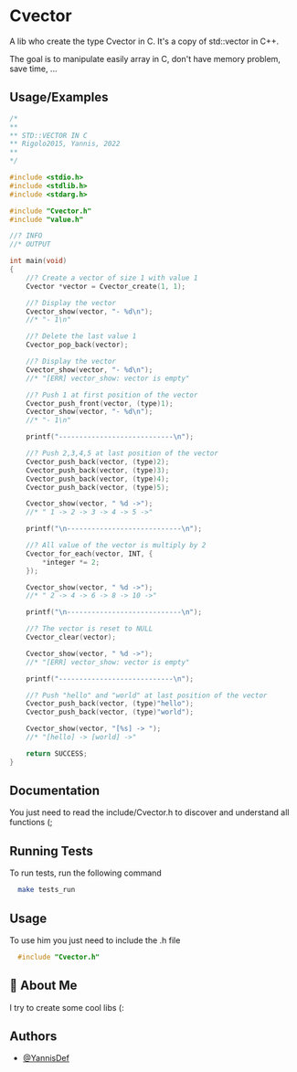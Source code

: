 
# Cvector

A lib who create the type Cvector in C.
It's a copy of std::vector in C++.

The goal is to manipulate easily array in C, don't have memory problem, save time, ...

## Usage/Examples

```C
/*
**
** STD::VECTOR IN C
** Rigolo2015, Yannis, 2022
** 
*/

#include <stdio.h>
#include <stdlib.h>
#include <stdarg.h>

#include "Cvector.h"
#include "value.h"

//? INFO
//* OUTPUT

int main(void)
{
    //? Create a vector of size 1 with value 1
    Cvector *vector = Cvector_create(1, 1);

    //? Display the vector
    Cvector_show(vector, "- %d\n");
    //* "- 1\n"

    //? Delete the last value 1
    Cvector_pop_back(vector);

    //? Display the vector
    Cvector_show(vector, "- %d\n");
    //* "[ERR] vector_show: vector is empty"

    //? Push 1 at first position of the vector
    Cvector_push_front(vector, (type)1);
    Cvector_show(vector, "- %d\n");
    //* "- 1\n"

    printf("----------------------------\n");

    //? Push 2,3,4,5 at last position of the vector
    Cvector_push_back(vector, (type)2);
    Cvector_push_back(vector, (type)3);
    Cvector_push_back(vector, (type)4);
    Cvector_push_back(vector, (type)5);

    Cvector_show(vector, " %d ->");
    //* " 1 -> 2 -> 3 -> 4 -> 5 ->"

    printf("\n----------------------------\n");

    //? All value of the vector is multiply by 2
    Cvector_for_each(vector, INT, {
        *integer *= 2;
    });

    Cvector_show(vector, " %d ->");
    //* " 2 -> 4 -> 6 -> 8 -> 10 ->"

    printf("\n----------------------------\n");

    //? The vector is reset to NULL
    Cvector_clear(vector);

    Cvector_show(vector, " %d ->");
    //* "[ERR] vector_show: vector is empty"

    printf("----------------------------\n");

    //? Push "hello" and "world" at last position of the vector
    Cvector_push_back(vector, (type)"hello");
    Cvector_push_back(vector, (type)"world");

    Cvector_show(vector, "[%s] -> ");
    //* "[hello] -> [world] ->"

    return SUCCESS;
}
```


## Documentation

You just need to read the include/Cvector.h to discover and understand all functions (;

## Running Tests

To run tests, run the following command

```bash
  make tests_run
```


## Usage

To use him you just need to include the .h file

```c
  #include "Cvector.h"
```
    
## 🚀 About Me
I try to create some cool libs (:
## Authors

- [@YannisDef](https://github.com/YannisDef)

